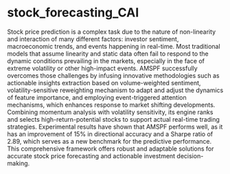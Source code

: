 # stock_forecasting_CAI

Stock price prediction is a complex task due to the nature of non-linearity and interaction of many different factors: investor sentiment, macroeconomic trends, and events happening in real-time. Most traditional models that assume linearity and static data often fail to respond to the dynamic conditions prevailing in the markets, especially in the face of extreme volatility or other high-impact events. AMSPF successfully overcomes those challenges by infusing innovative methodologies such as actionable insights extraction based on volume-weighted sentiment, volatility-sensitive reweighting mechanism to adapt and adjust the dynamics of feature importance, and employing event-triggered attention mechanisms, which enhances response to market shifting developments. Combining momentum analysis with volatility sensitivity, its engine ranks and selects high-return-potential stocks to support actual real-time trading strategies. Experimental results have shown that AMSPF performs well, as it has an improvement of 15\% in directional accuracy and a Sharpe ratio of 2.89, which serves as a new benchmark for the predictive performance. This comprehensive framework offers robust and adaptable solutions for accurate stock price forecasting and actionable investment decision-making.